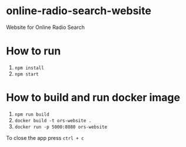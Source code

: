 # online-radio-search-website
Website for Online Radio Search

# How to run
1. `npm install`
1. `npm start` 

# How to build and run docker image
1. `npm run build`
1. `docker build -t ors-website .`
1. `docker run -p 5000:8080 ors-website`

To close the app press `ctrl + c`
